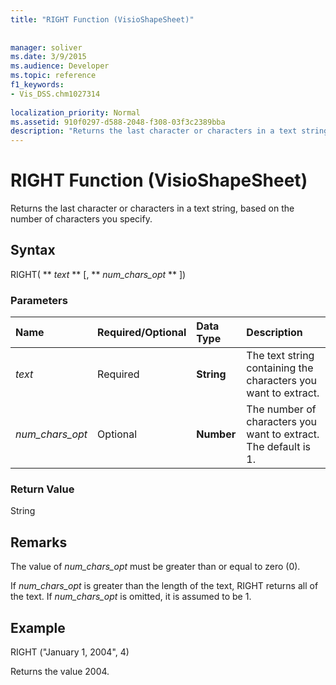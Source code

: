 ```yaml
---
title: "RIGHT Function (VisioShapeSheet)"
 
 
manager: soliver
ms.date: 3/9/2015
ms.audience: Developer
ms.topic: reference
f1_keywords:
- Vis_DSS.chm1027314
 
localization_priority: Normal
ms.assetid: 910f0297-d588-2048-f308-03f3c2389bba
description: "Returns the last character or characters in a text string, based on the number of characters you specify."
---
```


# RIGHT Function (VisioShapeSheet)

Returns the last character or characters in a text string, based on the number of characters you specify.
  
## Syntax

RIGHT( ** *text* ** [, ** *num_chars_opt* ** ]) 
  
### Parameters

|**Name**|**Required/Optional**|**Data Type**|**Description**|
|:-----|:-----|:-----|:-----|
| _text_ <br/> |Required  <br/> |**String** <br/> | The text string containing the characters you want to extract.  <br/> |
| _num_chars_opt_ <br/> |Optional  <br/> |**Number** <br/> |The number of characters you want to extract. The default is 1.  <br/> |
   
### Return Value

String
  
## Remarks

The value of  _num_chars_opt_ must be greater than or equal to zero (0). 
  
If  _num_chars_opt_ is greater than the length of the text, RIGHT returns all of the text. If  _num_chars_opt_ is omitted, it is assumed to be 1. 
  
## Example

RIGHT ("January 1, 2004", 4) 
  
Returns the value 2004. 
  

